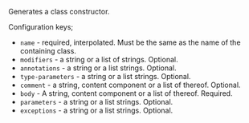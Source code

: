 Generates a class constructor.

Configuration keys;

* ``name`` - required, interpolated. Must be the same as the name of the containing class.
* ``modifiers`` - a string or a list of strings. Optional.
* ``annotations`` - a string or a list strings. Optional.
* ``type-parameters`` - a string or a list strings. Optional.
* ``comment`` - a string, content component or a list of thereof. Optional.
* ``body`` - A string, content component or a list of thereof. Required.
* ``parameters`` - a string or a list strings. Optional.
* ``exceptions`` - a string or a list strings. Optional.
